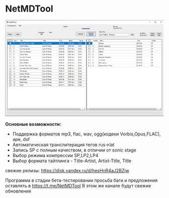 # NetMDTool
![](https://github.com/cadavrezzz/NetMDTool/blob/main/2023-01-11_23-50-09.png)

**Основные возможности:**
- Поддержка форматов mp3, flac, wav, ogg(кодеки Vorbis,Opus,FLAC), ape, dsf
- Автоматическая транcлитерация тегов rus->lat
- Запись SP с полным качеством, в отличии от sonic stage
- Выбор режима компрессии SP,LP2,LP4
- Выбор формата тайтлинга - Title-Artist, Artist-Title, Title

свежие релизы:
https://disk.yandex.ru/d/hesHnR4aJ2BZjw

Программа в стадии бета-тестировании
просьба баги и предложения оставлять
в https://t.me/NetMDTool
В этом же канале будут свежие обновления
